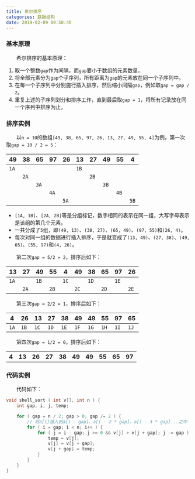 ```yaml
---
title: 希尔排序
categories: 数据结构
date: 2019-02-09 00:50:40
---
```

### 基本原理

&emsp;&emsp;希尔排序的基本原理：<!--more-->

1. 取一个整数`gap`作为间隔，而`gap`要小于数组的元素数量。
2. 将全部元素分为`gap`个子序列，所有距离为`gap`的元素放在同一个子序列中。
3. 在每一个子序列中分别施行插入排序，然后缩小间隔`gap`，例如取`gap = gap / 2`。
4. 重复上述的子序列划分和排序工作，直到最后取`gap = 1`，将所有记录放在同一个序列中排序为止。

### 排序实例

&emsp;&emsp;以`n = 10`的数组`[49, 38, 65, 97, 26, 13, 27, 49, 55, 4]`为例，第一次取`gap = 10 / 2 = 5`：

| 49   | 38   | 65   | 97   | 26   | 13   | 27   | 49   | 55   | 4    |
|------|------|------|------|------|------|------|------|------|------|
| `1A` |      |      |      |      | `1B` |      |      |      |      |
|      | `2A` |      |      |      |      | `2B` |      |      |      |
|      |      | `3A` |      |      |      |      | `3B` |      |      |
|      |      |      | `4A` |      |      |      |      | `4B` |      |
|      |      |      |      | `5A` |      |      |      |      | `5B` |

- `[1A, 1B]`、`[2A, 2B]`等是分组标记，数字相同的表示在同一组，大写字母表示是该组的第几个元素。
- 一共分成了`5`组，即`(49, 13)`、`(38, 27)`、`(65, 49)`、`(97, 55)`和`(26, 4)`。
- 每次对同一组的数据进行插入排序，于是就变成了`(13, 49)`、`(27, 38)`、`(49, 65)`、`(55, 97)`和`(4, 26)`。

&emsp;&emsp;第二次`gap = 5/2 = 2`，排序后如下：

| 13   | 27   | 49   | 55   | 4    | 49   | 38   | 65   | 97   | 26   |
|------|------|------|------|------|------|------|------|------|------|
| `1A` |      | `1B` |      | `1C` |      | `1D` |      | `1E` |      |
|      | `2A` |      | `2B` |      | `2C` |      | `2D` |      | `2E` |

&emsp;&emsp;第三次`gap = 2/2 = 1`，排序后如下：

4    | 26   | 13   | 27   | 38   | 49   | 49   | 55   | 97   | 65
-----|------|------|------|------|------|------|------|------|----
`1A` | `1B` | `1C` | `1D` | `1E` | `1F` | `1G` | `1H` | `1I` | `1J`

&emsp;&emsp;第四次`gap = 1/2 = 0`，排序后如下：

<table>
    <tr>
        <th>4</th><th>13</th><th>26</th><th>27</th><th>38</th>
        <th>49</th><th>49</th><th>55</th><th>65</th><th>97</th>
    </tr>
</table>

### 代码实例

&emsp;&emsp;代码如下：

``` cpp
void shell_sort ( int v[], int n ) {
    int gap, i, j, temp;

    for ( gap = n / 2; gap > 0; gap /= 2 ) {
        // 将a[i]插入到a[i - gap]、a[i - 2 * gap]、a[i - 3 * gap]...之中
        for ( i = gap; i < n; i++ ) {
            for ( j = i - gap; j >= 0 && v[j] > v[j + gap]; j -= gap ) {
                temp = v[j];
                v[j] = v[j + gap];
                v[j + gap] = temp;
            }
        }
    }
}
```